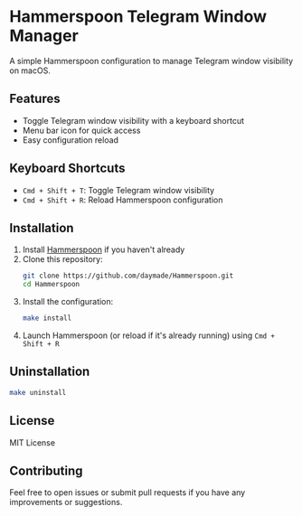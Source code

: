 # Hammerspoon Telegram Window Manager

A simple Hammerspoon configuration to manage Telegram window visibility on macOS.

## Features

- Toggle Telegram window visibility with a keyboard shortcut
- Menu bar icon for quick access
- Easy configuration reload

## Keyboard Shortcuts

- `Cmd + Shift + T`: Toggle Telegram window visibility
- `Cmd + Shift + R`: Reload Hammerspoon configuration

## Installation

1. Install [Hammerspoon](https://www.hammerspoon.org/) if you haven't already
2. Clone this repository:
   ```bash
   git clone https://github.com/daymade/Hammerspoon.git
   cd Hammerspoon
   ```
3. Install the configuration:
   ```bash
   make install
   ```
4. Launch Hammerspoon (or reload if it's already running) using `Cmd + Shift + R`

## Uninstallation

```bash
make uninstall
```

## License

MIT License

## Contributing

Feel free to open issues or submit pull requests if you have any improvements or suggestions.
